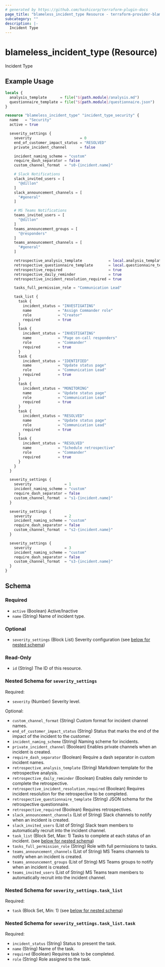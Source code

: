 ```yaml
---
# generated by https://github.com/hashicorp/terraform-plugin-docs
page_title: "blameless_incident_type Resource - terraform-provider-blameless"
subcategory: ""
description: |-
  Incident Type
---
```


# blameless_incident_type (Resource)

Incident Type

## Example Usage

```terraform
locals {
  analysis_template      = file("${path.module}/analysis.md")
  questionnaire_template = file("${path.module}/questionnaire.json")
}

resource "blameless_incident_type" "incident_type_security" {
  name   = "Security"
  active = true

  severity_settings {
    severity                      = 0
    end_of_customer_impact_status = "RESOLVED"
    private_incident_channel      = false

    incident_naming_scheme = "custom"
    require_dash_separator = false
    custom_channel_format  = "s0-{incident.name}"

    # Slack Notifications
    slack_invited_users = [
      "@dillon"
    ]
    slack_announcement_channels = [
      "#general"
    ]

    # MS Teams Notifications
    teams_invited_users = [
      "@dillon"
    ]
    teams_announcement_groups = [
      "@responders"
    ]
    teams_announcement_channels = [
      "#general"
    ]

    retrospective_analysis_template            = local.analysis_template
    retrospective_questionnaire_template       = local.questionnaire_template
    retrospective_required                     = true
    retrospective_daily_reminder               = true
    retrospective_incident_resolution_required = true

    tasks_full_permission_role = "Communication Lead"

    task_list {
      task {
        incident_status = "INVESTIGATING"
        name            = "Assign Commander role"
        role            = "Creator"
        required        = true
      }
      task {
        incident_status = "INVESTIGATING"
        name            = "Page on-call responders"
        role            = "Commander"
        required        = true
      }
      task {
        incident_status = "IDENTIFIED"
        name            = "Update status page"
        role            = "Communication Lead"
        required        = true
      }
      task {
        incident_status = "MONITORING"
        name            = "Update status page"
        role            = "Communication Lead"
        required        = true
      }
      task {
        incident_status = "RESOLVED"
        name            = "Update status page"
        role            = "Communication Lead"
        required        = true
      }
      task {
        incident_status = "RESOLVED"
        name            = "Schedule retrospective"
        role            = "Commander"
        required        = true
      }
    }
  }

  severity_settings {
    severity               = 1
    incident_naming_scheme = "custom"
    require_dash_separator = false
    custom_channel_format  = "s1-{incident.name}"
  }

  severity_settings {
    severity               = 2
    incident_naming_scheme = "custom"
    require_dash_separator = false
    custom_channel_format  = "s2-{incident.name}"
  }

  severity_settings {
    severity               = 3
    incident_naming_scheme = "custom"
    require_dash_separator = false
    custom_channel_format  = "s3-{incident.name}"
  }
}
```

<!-- schema generated by tfplugindocs -->
## Schema

### Required

- `active` (Boolean) Active/Inactive
- `name` (String) Name of incident type.

### Optional

- `severity_settings` (Block List) Severity configuration (see [below for nested schema](#nestedblock--severity_settings))

### Read-Only

- `id` (String) The ID of this resource.

<a id="nestedblock--severity_settings"></a>
### Nested Schema for `severity_settings`

Required:

- `severity` (Number) Severity level.

Optional:

- `custom_channel_format` (String) Custom format for incident channel names.
- `end_of_customer_impact_status` (String) Status that marks the end of the impact of the incident to the customer.
- `incident_naming_scheme` (String) Naming scheme for incidents.
- `private_incident_channel` (Boolean) Enables private channels when an incident is created.
- `require_dash_separator` (Boolean) Require a dash separator in custom incident names.
- `retrospective_analysis_template` (String) Markdown template for the retrospective analysis.
- `retrospective_daily_reminder` (Boolean) Enables daily reminder to complete the retrospective.
- `retrospective_incident_resolution_required` (Boolean) Requires incident resolution for the retrospective to be completed.
- `retrospective_questionnaire_template` (String) JSON schema for the retrospective questionnaire.
- `retrospective_required` (Boolean) Requires retrospectives.
- `slack_announcement_channels` (List of String) Slack channels to notify when an incident is created.
- `slack_invited_users` (List of String) Slack team members to automatically recruit into the incident channel.
- `task_list` (Block Set, Max: 1) Tasks to complete at each status of an incident. (see [below for nested schema](#nestedblock--severity_settings--task_list))
- `tasks_full_permission_role` (String) Role with full permissions to tasks.
- `teams_announcement_channels` (List of String) MS Teams channels to notify when an incident is created.
- `teams_announcement_groups` (List of String) MS Teams groups to notify when an incident is created.
- `teams_invited_users` (List of String) MS Teams team members to automatically recruit into the incident channel.

<a id="nestedblock--severity_settings--task_list"></a>
### Nested Schema for `severity_settings.task_list`

Required:

- `task` (Block Set, Min: 1) (see [below for nested schema](#nestedblock--severity_settings--task_list--task))

<a id="nestedblock--severity_settings--task_list--task"></a>
### Nested Schema for `severity_settings.task_list.task`

Required:

- `incident_status` (String) Status to present the task.
- `name` (String) Name of the task.
- `required` (Boolean) Requires task to be completed.
- `role` (String) Role assigned to the task.
